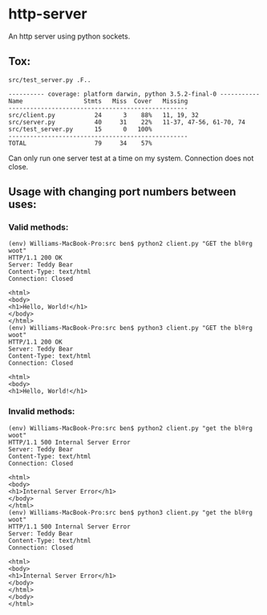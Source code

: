 # http-server

An http server using python sockets.

## Tox:

    src/test_server.py .F..

    ---------- coverage: platform darwin, python 3.5.2-final-0 -----------
    Name                 Stmts   Miss  Cover   Missing
    --------------------------------------------------
    src/client.py           24      3    88%   11, 19, 32
    src/server.py           40     31    22%   11-37, 47-56, 61-70, 74
    src/test_server.py      15      0   100%
    --------------------------------------------------
    TOTAL                   79     34    57%
    
Can only run one server test at a time on my system. Connection does not close.




## Usage with changing port numbers between uses:

### Valid methods:

    (env) Williams-MacBook-Pro:src ben$ python2 client.py "GET the bl®rg woot"
    HTTP/1.1 200 OK
    Server: Teddy Bear
    Content-Type: text/html
    Connection: Closed

    <html>
    <body>
    <h1>Hello, World!</h1>
    </body>
    </html>
    (env) Williams-MacBook-Pro:src ben$ python3 client.py "GET the bl®rg woot"
    HTTP/1.1 200 OK
    Server: Teddy Bear
    Content-Type: text/html
    Connection: Closed

    <html>
    <body>
    <h1>Hello, World!</h1>
    
### Invalid methods:

    (env) Williams-MacBook-Pro:src ben$ python2 client.py "get the bl®rg woot"
    HTTP/1.1 500 Internal Server Error
    Server: Teddy Bear
    Content-Type: text/html
    Connection: Closed

    <html>
    <body>
    <h1>Internal Server Error</h1>
    </body>
    </html>
    (env) Williams-MacBook-Pro:src ben$ python3 client.py "get the bl®rg woot"
    HTTP/1.1 500 Internal Server Error
    Server: Teddy Bear
    Content-Type: text/html
    Connection: Closed

    <html>
    <body>
    <h1>Internal Server Error</h1>
    </body>
    </html>
    </body>
    </html>

